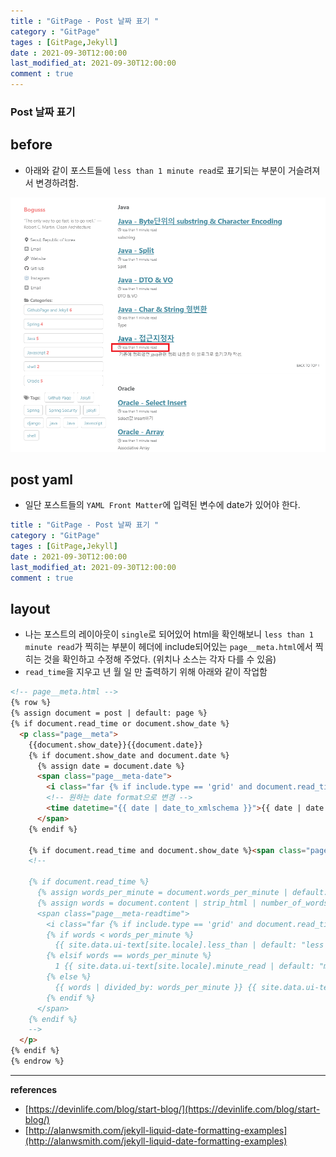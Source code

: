 ```yaml
---
title : "GitPage - Post 날짜 표기 "
category : "GitPage"
tages : [GitPage,Jekyll]
date : 2021-09-30T12:00:00
last_modified_at: 2021-09-30T12:00:00
comment : true
---
```


### Post 날짜 표기
## before
- 아래와 같이 포스트들에 `less than 1 minute read`로 표기되는 부분이 거슬려져서 변경하려함.
<img src="/assets/images/posts/addDateImage1.png" alt="image-20201024170236744" class="image-shadow-card" />

## post yaml
- 일단 포스트들의 `YAML Front Matter`에 입력된 변수에 date가 있어야 한다.
```yaml
title : "GitPage - Post 날짜 표기 "
category : "GitPage"
tages : [GitPage,Jekyll]
date : 2021-09-30T12:00:00
last_modified_at: 2021-09-30T12:00:00
comment : true
```

## layout
- 나는 포스트의 레이아웃이 `single`로 되어있어 html을 확인해보니 `less than 1 minute read`가 찍히는 부분이 헤더에 include되어있는 `page__meta.html`에서 찍히는 것을 확인하고 수정해 주었다. (위치나 소스는 각자 다를 수 있음)
- `read_time`을 지우고 년 월 일 만 출력하기 위해 아래와 같이 작업함
```html
<!-- page__meta.html -->
{% row %}
{% assign document = post | default: page %}
{% if document.read_time or document.show_date %}
  <p class="page__meta">
    {{document.show_date}}{{document.date}}
    {% if document.show_date and document.date %}
      {% assign date = document.date %}
      <span class="page__meta-date">
        <i class="far {% if include.type == 'grid' and document.read_time and document.show_date %}fa-fw {% endif %}fa-calendar-alt" aria-hidden="true"></i>
        <!-- 원하는 date format으로 변경 -->
        <time datetime="{{ date | date_to_xmlschema }}">{{ date | date: "%Y %m %d" }}</time>
      </span>
    {% endif %}

    {% if document.read_time and document.show_date %}<span class="page__meta-sep"></span>{% endif %}
    <!--

    {% if document.read_time %}
      {% assign words_per_minute = document.words_per_minute | default: site.words_per_minute | default: 200 %}
      {% assign words = document.content | strip_html | number_of_words %}
      <span class="page__meta-readtime">
        <i class="far {% if include.type == 'grid' and document.read_time and document.show_date %}fa-fw {% endif %}fa-clock" aria-hidden="true"></i>
        {% if words < words_per_minute %}
          {{ site.data.ui-text[site.locale].less_than | default: "less than" }} 1 {{ site.data.ui-text[site.locale].minute_read | default: "minute read" }}
        {% elsif words == words_per_minute %}
          1 {{ site.data.ui-text[site.locale].minute_read | default: "minute read" }}
        {% else %}
          {{ words | divided_by: words_per_minute }} {{ site.data.ui-text[site.locale].minute_read | default: "minute read" }}
        {% endif %}
      </span>
    {% endif %}
    -->
  </p>
{% endif %}
{% endrow %}
```

----
**references**

- [https://devinlife.com/blog/start-blog/](https://devinlife.com/blog/start-blog/)
- [http://alanwsmith.com/jekyll-liquid-date-formatting-examples](http://alanwsmith.com/jekyll-liquid-date-formatting-examples)